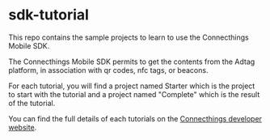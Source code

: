 # sdk-tutorial

This repo contains the sample projects to learn to use the Connecthings Mobile SDK.

The Connecthings Mobile SDK permits to get the contents from the Adtag platform, in association with qr codes, nfc tags, or beacons.

For each tutorial, you will find a project named Starter which is the project to start with the tutorial and
a project named "Complete" which is the result of the tutorial.

You can find the full details of each tutorials on the [Connecthings developer website](http://dev.connecthings.com/).
